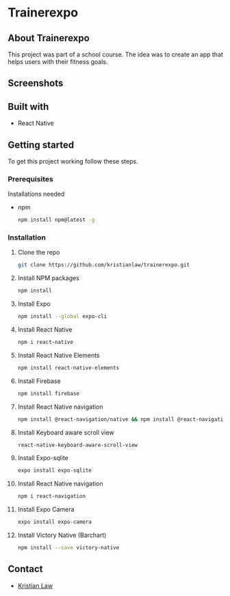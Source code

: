 # Trainerexpo

## About Trainerexpo
This project was part of a school course. The idea was to create an app that helps users with their fitness goals.
## Screenshots

## Built with
* []() React Native

## Getting started
To get this project working follow these steps.
### Prerequisites
Installations needed
* npm
  ```sh
  npm install npm@latest -g
  ```
### Installation
1. Clone the repo
   ```sh
   git clone https://github.com/kristianlaw/trainerexpo.git
   ```
2. Install NPM packages
   ```sh
   npm install
   ```
3. Install Expo
    ```sh
    npm install --global expo-cli
    ```
4. Install React Native
    ```sh
    npm i react-native
    ```
5. Install React Native Elements
    ```sh
    npm install react-native-elements
    ```
6. Install Firebase
    ```sh
    npm install firebase
    ```
7. Install React Native navigation
    ```sh
    npm install @react-navigation/native && npm install @react-navigation/stack && expo install react-native-gesture-handler react-native-reanimated react-native-screens react-native-safe-area-context @react-native-community/masked-view
    ```
8. Install Keyboard aware scroll view
    ```sh
    react-native-keyboard-aware-scroll-view
    ```
9. Install Expo-sqlite
    ```sh
    expo install expo-sqlite
    ```
10. Install React Native navigation
    ```sh
    npm i react-navigation
    ```
11. Install Expo Camera
    ```sh
    expo install expo-camera
    ```
11. Install Victory Native (Barchart)
    ```sh
    npm install --save victory-native
    ```

## Contact
* []() [Kristian Law](https://github.com/kristianlaw)
